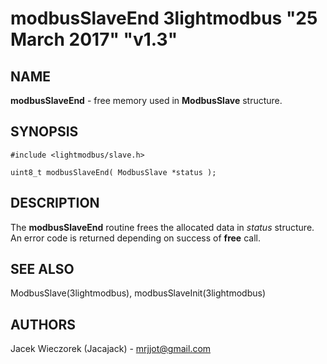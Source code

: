 # modbusSlaveEnd 3lightmodbus "25 March 2017" "v1.3"

## NAME
**modbusSlaveEnd** - free memory used in **ModbusSlave** structure.

## SYNOPSIS
`#include <lightmodbus/slave.h>`

`uint8_t modbusSlaveEnd( ModbusSlave *status );`

## DESCRIPTION
The **modbusSlaveEnd** routine frees the allocated data in *status* structure.
An error code is returned depending on success of **free** call.

## SEE ALSO
ModbusSlave(3lightmodbus), modbusSlaveInit(3lightmodbus)

## AUTHORS
Jacek Wieczorek (Jacajack) - mrjjot@gmail.com
